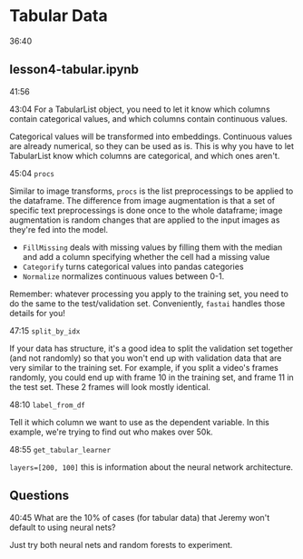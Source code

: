 # Tabular Data

36:40

## lesson4-tabular.ipynb

41:56

43:04 For a TabularList object, you need to let it know which columns contain categorical values, and which columns contain continuous values.

Categorical values will be transformed into embeddings. Continuous values are already numerical, so they can be used as is. This is why you have to let TabularList know which columns are categorical, and which ones aren't.

45:04 `procs`

Similar to image transforms, `procs` is the list preprocessings to be applied to the dataframe. The difference from image augmentation is that a set of specific text preprocessings is done once to the whole dataframe; image augmentation is random changes that are applied to the input images as they're fed into the model.

- `FillMissing` deals with missing values by filling them with the median and add a column specifying whether the cell had a missing value
- `Categorify` turns categorical values into pandas categories
- `Normalize` normalizes continuous values between 0-1.

Remember: whatever processing you apply to the training set, you need to do the same to the test/validation set. Conveniently, `fastai` handles those details for you!

47:15 `split_by_idx`

If your data has structure, it's a good idea to split the validation set together (and not randomly) so that you won't end up with validation data that are very similar to the training set. For example, if you split a video's frames randomly, you could end up with frame 10 in the training set, and frame 11 in the test set. These 2 frames will look mostly identical.

48:10 `label_from_df`

Tell it which column we want to use as the dependent variable. In this example, we're trying to find out who makes over 50k.

48:55 `get_tabular_learner`

`layers=[200, 100]` this is information about the neural network architecture.



## Questions

40:45 What are the 10% of cases (for tabular data) that Jeremy won't default to using neural nets?

Just try both neural nets and random forests to experiment.
